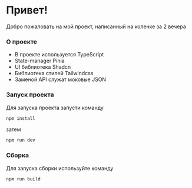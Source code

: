 # Привет!

Добро пожаловать на мой проект, написанный на коленке за 2 вечера

### О проекте

- В проекте используется TypeScript
- State-manager Pinia
- UI библиотека Shadcn
- Библиотека стилей Tailwindcss
- Заменой API служат моковые JSON

### Запуск проекта

Для запуска проекта запусти команду

```bash
npm install
```

затем

```bash
npm run dev
```

### Сборка

Для запуска сборки используйте команду

```bash
npm run build
```

